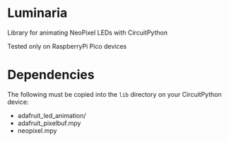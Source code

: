 # Luminaria
Library for animating NeoPixel LEDs with CircuitPython

Tested only on RaspberryPi Pico devices

# Dependencies
The following must be copied into the `lib` directory on your CircuitPython device:
- adafruit_led_animation/
- adafruit_pixelbuf.mpy
- neopixel.mpy
